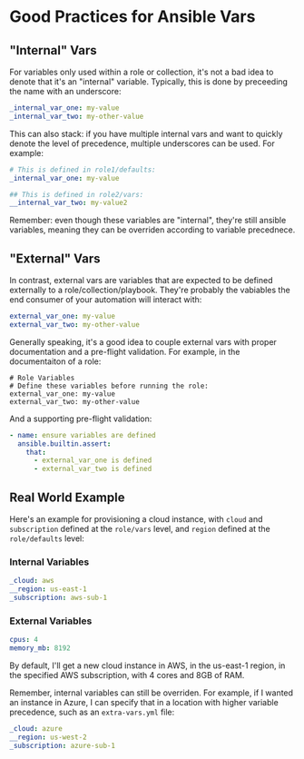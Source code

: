 # Good Practices for Ansible Vars

## "Internal" Vars
For variables only used within a role or collection, it's not a bad idea to denote that it's an "internal" variable. Typically, this is done by preceeding the name with an underscore:

```yaml
_internal_var_one: my-value
_internal_var_two: my-other-value
```

This can also stack: if you have multiple internal vars and want to quickly denote the level of precedence, multiple underscores can be used. For example:
```yaml
# This is defined in role1/defaults:
_internal_var_one: my-value

## This is defined in role2/vars:
__internal_var_two: my-value2
```

Remember: even though these variables are "internal", they're still ansible variables, meaning they can be overriden according to variable precednece.

## "External" Vars
In contrast, external vars are variables that are expected to be defined externally to a role/collection/playbook. They're probably the vabiables the end consumer of your automation will interact with:
```yaml
external_var_one: my-value
external_var_two: my-other-value
```

Generally speaking, it's a good idea to couple external vars with proper documentation and a pre-flight validation. For example, in the documentaiton of a role:

```
# Role Variables
# Define these variables before running the role:
external_var_one: my-value
external_var_two: my-other-value
```


And a supporting pre-flight validation:
```yaml
- name: ensure variables are defined
  ansible.builtin.assert:
    that:
      - external_var_one is defined
      - external_var_two is defined
```

## Real World Example
Here's an example for provisioning a cloud instance, with `cloud` and `subscription` defined at the `role/vars` level, and `region` defined at the `role/defaults` level:

### Internal Variables
```yaml
_cloud: aws
__region: us-east-1
_subscription: aws-sub-1
```

### External Variables
```yaml
cpus: 4
memory_mb: 8192
```

By default, I'll get a new cloud instance in AWS, in the us-east-1 region, in the specified AWS subscription, with 4 cores and 8GB of RAM.


Remember, internal variables can still be overriden. For example, if I wanted an instance in Azure, I can specify that in a location with higher variable precedence, such as an `extra-vars.yml` file:
```yaml
_cloud: azure
__region: us-west-2
_subscription: azure-sub-1
```
